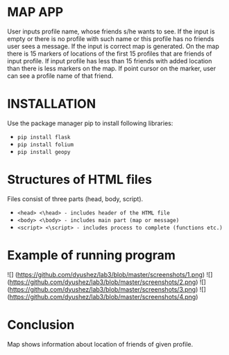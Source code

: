 # MAP APP
User inputs profile name, whose friends s/he wants to see. If the input is empty or there is no profile with such name or this profile has no friends user sees a message. If the input is correct map is generated. On the map there is 15 markers of locations of the first 15 profiles that are friends of input profile. If input profile has less than 15 friends with added location than there is less markers on the map. If point cursor on the marker, user can see a profile name of that friend.

# INSTALLATION
Use the package manager pip to install following libraries:
- `pip install flask`
- `pip install folium`
- `pip install geopy`

# Structures of HTML files
Files consist of three parts (head, body, script).
- `<head> <\head> - includes header of the HTML file`
- `<body> <\body> - includes main part (map or message)`
- `<script> <\script> - includes process to complete (functions etc.)`

# Example of running program
![]
(https://github.com/dyushez/lab3/blob/master/screenshots/1.png)
![]
(https://github.com/dyushez/lab3/blob/master/screenshots/2.png)
![]
(https://github.com/dyushez/lab3/blob/master/screenshots/3.png)
![]
(https://github.com/dyushez/lab3/blob/master/screenshots/4.png)

# Conclusion
Map shows information about location of friends of given profile.
